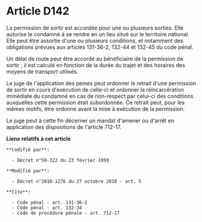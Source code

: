 # Article D142

La permission de sortir est accordée pour une ou plusieurs sorties. Elle autorise le condamné à se rendre en un lieu situé
sur le territoire national. Elle peut être assortie d'une ou plusieurs conditions, et notamment des obligations prévues aux
articles 131-36-2, 132-44 et 132-45 du code pénal. 

Un délai de route peut être accordé au bénéficiaire de la permission de sortir ; il est calculé en fonction de la durée du
trajet et des horaires des moyens de transport utilisés. 

Le juge de l'application des peines peut ordonner le retrait d'une permission de sortir en cours d'exécution de celle-ci et
ordonner la réincarcération immédiate du condamné en cas de non-respect par celui-ci des conditions auxquelles cette
permission était subordonnée. Ce retrait peut, pour les mêmes motifs, être ordonné avant la mise à exécution de la
permission. 

Le juge peut à cette fin décerner un mandat d'amener ou d'arrêt en application des dispositions de l'article 712-17.

**Liens relatifs à cet article**

	**Codifié par**:

	  - Décret n°59-322 du 23 février 1959

	**Modifié par**:

	  - Décret n°2010-1276 du 27 octobre 2010 - art. 5

	**Cite**:

	  - Code pénal - art. 131-36-2
	  - Code pénal - art. 132-34
	  - Code de procédure pénale - art. 712-17
